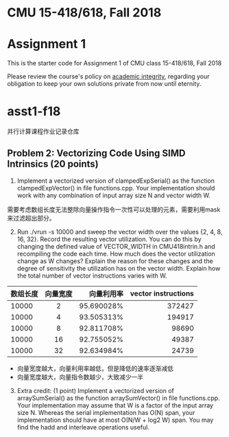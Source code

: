 # CMU 15-418/618, Fall 2018

# Assignment 1

This is the starter code for Assignment 1 of CMU class 15-418/618, Fall 2018

Please review the course's policy on [academic
integrity](http://www.cs.cmu.edu/~418/academicintegrity.html),
regarding your obligation to keep your own solutions private from now
until eternity.


# asst1-f18
并行计算课程作业记录仓库

## Problem 2: Vectorizing Code Using SIMD Intrinsics (20 points)

1. Implement a vectorized version of clampedExpSerial() as the function clampedExpVector()
in file functions.cpp. Your implementation should work with any combination of input array
size N and vector width W.

需要考虑数组长度无法整除向量操作指令一次性可以处理的元素，需要利用mask来过滤超出部分。

2. Run ./vrun -s 10000 and sweep the vector width over the values {2, 4, 8, 16, 32}. Record the resulting vector utilization. You can do this by changing the defined value of VECTOR_WIDTH in CMU418intrin.h and recompiling the code each time. How much does the vector utilization change as W changes? Explain the reason for these changes and the degree of sensitivity the utilization has on the vector width. Explain how the total number of vector instructions varies with W.

| 数组长度 | 向量宽度 | 向量利用率 | vector instructions
| :------| :------: | ------: | ------: |
| 10000 | 2 | 95.690028% | 372427
| 10000 | 4 | 93.505313% | 194917
| 10000 | 8 | 92.811708% | 98690
| 10000 | 16 | 92.755052% | 49387
| 10000 | 32 | 92.634984% | 24739

* 向量宽度越大，向量利用率越低，但是降低的速率逐渐减低
* 向量宽度越大，向量指令数越少，大致减少一半


3. Extra credit: (1 point) Implement a vectorized version of arraySumSerial() as the function
arraySumVector() in file functions.cpp. Your implementation may assume that W is a
factor of the input array size N. Whereas the serial implementation has O(N) span, your implementation should have at most O(N/W + log2 W) span. You may find the hadd and interleave
operations useful.



